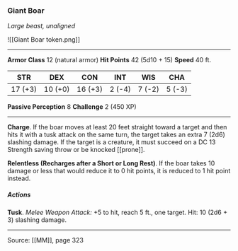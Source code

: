 ### Giant Boar
_Large beast, unaligned_

![[Giant Boar token.png]]


---

**Armor Class** 12 (natural armor)
**Hit Points** 42 (5d10 + 15)
**Speed** 40 ft.

| STR     | DEX     | CON     | INT     | WIS     | CHA     |
|---------|---------|---------|---------|---------|---------|
| 17 (+3) | 10 (+0) | 16 (+3) | 2 (-4) | 7 (-2) | 5 (-3) |

**Passive Perception** 8
**Challenge** 2 (450 XP)

---

**Charge**. If the boar moves at least 20 feet straight toward a target and then hits it with a tusk attack on the same turn, the target takes an extra 7 (2d6) slashing damage. If the target is a creature, it must succeed on a DC 13 Strength saving throw or be knocked [[prone]].

**Relentless (Recharges after a Short or Long Rest)**. If the boar takes 10 damage or less that would reduce it to 0 hit points, it is reduced to 1 hit point instead.

##### Actions
**Tusk**. _Melee Weapon Attack:_ +5 to hit, reach 5 ft., one target. Hit: 10 (2d6 + 3) slashing damage.


---

Source: [[MM]], page 323